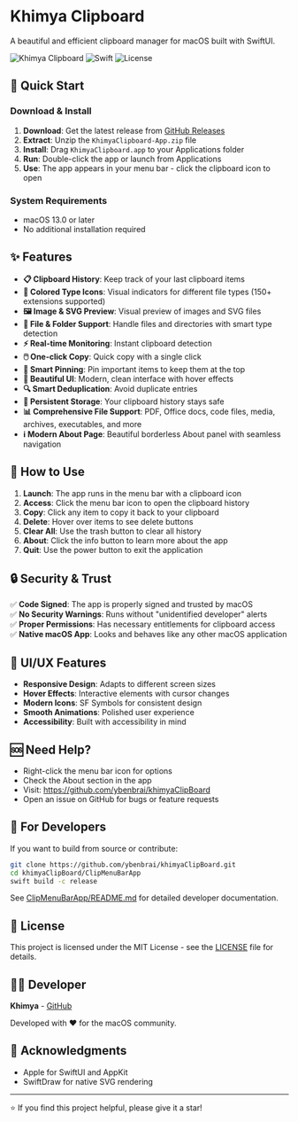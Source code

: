 # Khimya Clipboard

A beautiful and efficient clipboard manager for macOS built with SwiftUI.

![Khimya Clipboard](https://img.shields.io/badge/macOS-13.0+-blue.svg)
![Swift](https://img.shields.io/badge/Swift-6.1-orange.svg)
![License](https://img.shields.io/badge/License-MIT-green.svg)

## 🚀 Quick Start

### Download & Install

1. **Download**: Get the latest release from [GitHub Releases](https://github.com/ybenbrai/khimyaClipBoard/releases)
2. **Extract**: Unzip the `KhimyaClipboard-App.zip` file
3. **Install**: Drag `KhimyaClipboard.app` to your Applications folder
4. **Run**: Double-click the app or launch from Applications
5. **Use**: The app appears in your menu bar - click the clipboard icon to open

### System Requirements

- macOS 13.0 or later
- No additional installation required

## ✨ Features

- **📋 Clipboard History**: Keep track of your last clipboard items
- **🎨 Colored Type Icons**: Visual indicators for different file types (150+ extensions supported)
- **🖼️ Image & SVG Preview**: Visual preview of images and SVG files
- **📁 File & Folder Support**: Handle files and directories with smart type detection
- **⚡ Real-time Monitoring**: Instant clipboard detection
- **🖱️ One-click Copy**: Quick copy with a single click
- **🎯 Smart Pinning**: Pin important items to keep them at the top
- **🎨 Beautiful UI**: Modern, clean interface with hover effects
- **🔍 Smart Deduplication**: Avoid duplicate entries
- **💾 Persistent Storage**: Your clipboard history stays safe
- **📊 Comprehensive File Support**: PDF, Office docs, code files, media, archives, executables, and more
- **ℹ️ Modern About Page**: Beautiful borderless About panel with seamless navigation

## 🎯 How to Use

1. **Launch**: The app runs in the menu bar with a clipboard icon
2. **Access**: Click the menu bar icon to open the clipboard history
3. **Copy**: Click any item to copy it back to your clipboard
4. **Delete**: Hover over items to see delete buttons
5. **Clear All**: Use the trash button to clear all history
6. **About**: Click the info button to learn more about the app
7. **Quit**: Use the power button to exit the application

## 🔒 Security & Trust

✅ **Code Signed**: The app is properly signed and trusted by macOS  
✅ **No Security Warnings**: Runs without "unidentified developer" alerts  
✅ **Proper Permissions**: Has necessary entitlements for clipboard access  
✅ **Native macOS App**: Looks and behaves like any other macOS application

## 🎨 UI/UX Features

- **Responsive Design**: Adapts to different screen sizes
- **Hover Effects**: Interactive elements with cursor changes
- **Modern Icons**: SF Symbols for consistent design
- **Smooth Animations**: Polished user experience
- **Accessibility**: Built with accessibility in mind

## 🆘 Need Help?

- Right-click the menu bar icon for options
- Check the About section in the app
- Visit: https://github.com/ybenbrai/khimyaClipBoard
- Open an issue on GitHub for bugs or feature requests

## 🔧 For Developers

If you want to build from source or contribute:

```bash
git clone https://github.com/ybenbrai/khimyaClipBoard.git
cd khimyaClipBoard/ClipMenuBarApp
swift build -c release
```

See [ClipMenuBarApp/README.md](ClipMenuBarApp/README.md) for detailed developer documentation.

## 📝 License

This project is licensed under the MIT License - see the [LICENSE](LICENSE) file for details.

## 👨‍💻 Developer

**Khimya** - [GitHub](https://github.com/ybenbrai)

Developed with ❤️ for the macOS community.

## 🙏 Acknowledgments

- Apple for SwiftUI and AppKit
- SwiftDraw for native SVG rendering

---

⭐ If you find this project helpful, please give it a star!
